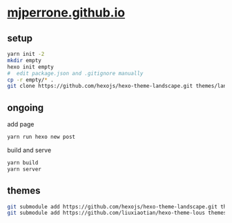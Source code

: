 # [mjperrone.github.io](https://mjperrone.github.io/)


## setup

```bash
yarn init -2
mkdir empty
hexo init empty
#  edit package.json and .gitignore manually
cp -r empty/* .
git clone https://github.com/hexojs/hexo-theme-landscape.git themes/landscape
```

## ongoing
add page

```bash
yarn run hexo new post
```

build and serve

```bash
yarn build
yarn server
```

## themes

```bash
git submodule add https://github.com/hexojs/hexo-theme-landscape.git themes/landscape
git submodule add https://github.com/liuxiaotian/hexo-theme-lous themes/lous
```